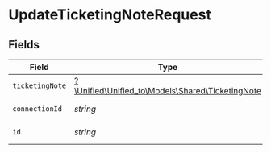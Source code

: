 # UpdateTicketingNoteRequest


## Fields

| Field                                                                                    | Type                                                                                     | Required                                                                                 | Description                                                                              |
| ---------------------------------------------------------------------------------------- | ---------------------------------------------------------------------------------------- | ---------------------------------------------------------------------------------------- | ---------------------------------------------------------------------------------------- |
| `ticketingNote`                                                                          | [?\Unified\Unified_to\Models\Shared\TicketingNote](../../Models/Shared/TicketingNote.md) | :heavy_minus_sign:                                                                       | N/A                                                                                      |
| `connectionId`                                                                           | *string*                                                                                 | :heavy_check_mark:                                                                       | ID of the connection                                                                     |
| `id`                                                                                     | *string*                                                                                 | :heavy_check_mark:                                                                       | ID of the Note                                                                           |